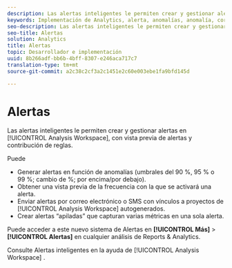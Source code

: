 ```yaml
---
description: Las alertas inteligentes le permiten crear y gestionar alertas en Analysis Workspace, con vista previa de alertas y contribución de reglas.
keywords: Implementación de Analytics, alerta, anomalías, anomalía, correo electrónico, sms, varias métricas, múltiples métricas
seo-description: Las alertas inteligentes le permiten crear y gestionar alertas en Analysis Workspace, con vista previa de alertas y contribución de reglas.
seo-title: Alertas
solution: Analytics
title: Alertas
topic: Desarrollador e implementación
uuid: 8b266adf-bb6b-4bff-8307-e246aca717c7
translation-type: tm+mt
source-git-commit: a2c38c2cf3a2c1451e2c60e003ebe1fa9bfd145d

---
```



# Alertas

Las alertas inteligentes le permiten crear y gestionar alertas en [!UICONTROL Analysis Workspace], con vista previa de alertas y contribución de reglas.

Puede

* Generar alertas en función de anomalías (umbrales del 90 %, 95 % o 99 %; cambio de %; por encima/por debajo).
* Obtener una vista previa de la frecuencia con la que se activará una alerta.
* Enviar alertas por correo electrónico o SMS con vínculos a proyectos de [!UICONTROL Analysis Workspace] autogenerados.
* Crear alertas “apiladas” que capturan varias métricas en una sola alerta.

Puede acceder a este nuevo sistema de Alertas en **[!UICONTROL Más]** &gt; **[!UICONTROL Alertas]** en cualquier análisis de Reports &amp; Analytics.

Consulte Alertas [](https://marketing.adobe.com/resources/help/en_US/analytics/analysis-workspace/intellligent_alerts.html) inteligentes en la ayuda de [!UICONTROL Analysis Workspace] .
